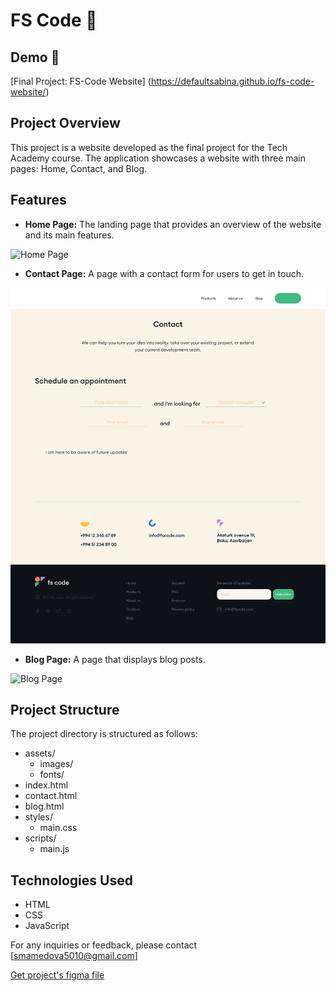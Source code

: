 # FS Code :dizzy:

## Demo 🎯
[Final Project: FS-Code Website] (https://defaultsabina.github.io/fs-code-website/)

## Project Overview
This project is a website developed as the final project for the Tech Academy course. The application showcases a website with three main pages: Home, Contact, and Blog.

## Features
- **Home Page:** The landing page that provides an overview of the website and its main features.

![Home Page](assets/images/homepage.png)

- **Contact Page:** A page with a contact form for users to get in touch.

![Contact Page](assets/images/contactpage.png)

- **Blog Page:** A page that displays blog posts.

![Blog Page](assets/images/blogpage.png)

## Project Structure
The project directory is structured as follows:
- assets/
  - images/
  - fonts/
- index.html
- contact.html
- blog.html
- styles/
  - main.css
- scripts/
  - main.js

## Technologies Used
- HTML
- CSS
- JavaScript

For any inquiries or feedback, please contact [smamedova5010@gmail.com] 



[Get project's figma file](https://www.figma.com/design/tCN212vrDv4b4Q6XnsNHKT/project1?node-id=0-1&t=WQohEfK3AXk4ssZZ-1)

